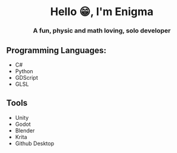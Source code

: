 <h1 align="center">Hello 😁, I'm Enigma</h1>
<h3 align="center">A fun, physic and math loving, solo developer</h3>

## Programming Languages:

- C#
- Python
- GDScript
- GLSL

## Tools

- Unity
- Godot
- Blender
- Krita
- Github Desktop

